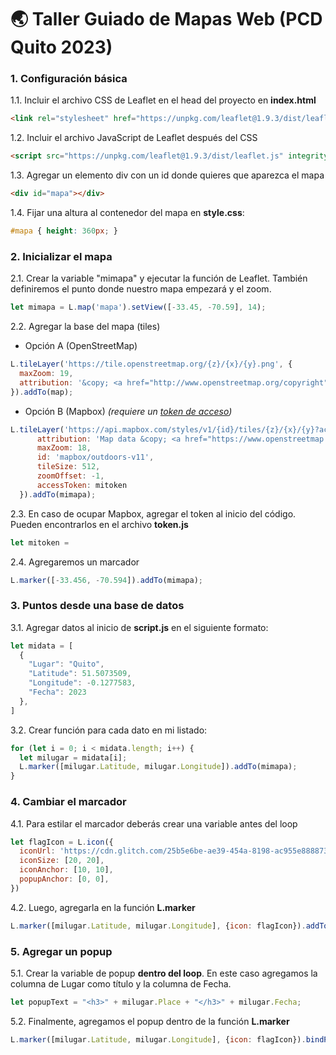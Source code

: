 # 🌏 Taller Guiado de Mapas Web (PCD Quito 2023)



### 1. Configuración básica

1.1. Incluir el archivo CSS de Leaflet en el head del proyecto en **index.html**
   ```html
   <link rel="stylesheet" href="https://unpkg.com/leaflet@1.9.3/dist/leaflet.css" integrity="sha256-kLaT2GOSpHechhsozzB+flnD+zUyjE2LlfWPgU04xyI=" crossorigin=""/>
   ```

1.2. Incluir el archivo JavaScript de Leaflet después del CSS
   ```html
   <script src="https://unpkg.com/leaflet@1.9.3/dist/leaflet.js" integrity="sha256-WBkoXOwTeyKclOHuWtc+i2uENFpDZ9YPdf5Hf+D7ewM=" crossorigin=""></script>
   ```

1.3. Agregar un elemento div con un id donde quieres que aparezca el mapa
   ```html
   <div id="mapa"></div>
   ```

1.4. Fijar una altura al contenedor del mapa en **style.css**:
   ```css
   #mapa { height: 360px; }
   ```

### 2. Inicializar el mapa

2.1. Crear la variable "mimapa" y ejecutar la función de Leaflet. También definiremos el punto donde nuestro mapa empezará y el zoom.
  ```javascript
  let mimapa = L.map('mapa').setView([-33.45, -70.59], 14);
  ```

2.2. Agregar la base del mapa (tiles)

  - Opción A (OpenStreetMap)
  ```javascript
  L.tileLayer('https://tile.openstreetmap.org/{z}/{x}/{y}.png', {
    maxZoom: 19,
    attribution: '&copy; <a href="http://www.openstreetmap.org/copyright">OpenStreetMap</a>'
  }).addTo(map);
  ```

  - Opción B (Mapbox) *(requiere un [token de acceso](https://docs.mapbox.com/help/getting-started/access-tokens/))*
  ```javascript
  L.tileLayer('https://api.mapbox.com/styles/v1/{id}/tiles/{z}/{x}/{y}?access_token={accessToken}', {
        attribution: 'Map data &copy; <a href="https://www.openstreetmap.org/">OpenStreetMap</a> contributors, <a href="https://creativecommons.org/licenses/by-sa/2.0/">CC-BY-SA</a>, Imagery © <a href="https://www.mapbox.com/">Mapbox</a>',
        maxZoom: 18,
        id: 'mapbox/outdoors-v11',
        tileSize: 512,
        zoomOffset: -1,
        accessToken: mitoken
    }).addTo(mimapa);
  ```
  
2.3. En caso de ocupar Mapbox, agregar el token al inicio del código. Pueden encontrarlos en el archivo **token.js**
  ```javascript
  let mitoken = 
  ```

2.4. Agregaremos un marcador
  ```javascript
  L.marker([-33.456, -70.594]).addTo(mimapa);
  ```

### 3. Puntos desde una base de datos

3.1. Agregar datos al inicio de **script.js** en el siguiente formato:
  ```javascript
  let midata = [
    {
      "Lugar": "Quito",
      "Latitude": 51.5073509,
      "Longitude": -0.1277583,
      "Fecha": 2023
    },
  ]
  ```

3.2. Crear función para cada dato en mi listado:
  ```javascript
  for (let i = 0; i < midata.length; i++) {
    let milugar = midata[i];
    L.marker([milugar.Latitude, milugar.Longitude]).addTo(mimapa);
  }
  ```

### 4. Cambiar el marcador

4.1. Para estilar el marcador deberás crear una variable antes del loop
  ```javascript
  let flagIcon = L.icon({
    iconUrl: 'https://cdn.glitch.com/25b5e6be-ae39-454a-8198-ac955e888873%2F1F6A9_color.png?v=1591912202480',
    iconSize: [20, 20],
    iconAnchor: [10, 10],
    popupAnchor: [0, 0],
  })
  ```

4.2. Luego, agregarla en la función **L.marker**
  ```javascript
  L.marker([milugar.Latitude, milugar.Longitude], {icon: flagIcon}).addTo(mimapa);
  ```
  
### 5. Agregar un popup

5.1. Crear la variable de popup **dentro del loop**. En este caso agregamos la columna de Lugar como título y la columna de Fecha.
  ```javascript
  let popupText = "<h3>" + milugar.Place + "</h3>" + milugar.Fecha;
  ```

5.2. Finalmente, agregamos el popup dentro de la función **L.marker**
  ```javascript
  L.marker([milugar.Latitude, milugar.Longitude], {icon: flagIcon}).bindPopup(popupText).addTo(mimapa);
  ```
